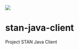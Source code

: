 ![](https://raw.githubusercontent.com/nats-io/nats-site/master/src/img/large-logo.png)
# stan-java-client
Project STAN Java Client
